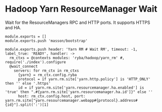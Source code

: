 
# Hadoop Yarn ResourceManager Wait

Wait for the ResourceManagers RPC and HTTP ports. It supports HTTPS and HA.

    module.exports = []
    module.exports.push 'masson/bootstrap'

    module.exports.push header: 'Yarn RM # Wait RM', timeout: -1, label_true: 'READY', handler: ->
      rm_ctxs = @contexts modules: 'ryba/hadoop/yarn_rm' #, require('./index').configure
      @wait_connect
        servers: for rm_ctx in rm_ctxs
          {yarn} = rm_ctx.config.ryba
          protocol = if yarn.rm.site['yarn.http.policy'] is 'HTTP_ONLY' then '' else '.https'
          id = if yarn.rm.site['yarn.resourcemanager.ha.enabled'] is 'true' then ".#{yarn.rm.site['yarn.resourcemanager.ha.id']}" else ''
          host: rm_ctx.config.host, port: yarn.rm.site["yarn.resourcemanager.webapp#{protocol}.address#{id}"].split(':')[1]
